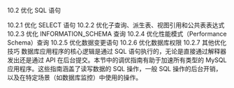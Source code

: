 10.2 优化 SQL 语句

10.2.1 优化 SELECT 语句
10.2.2 优化子查询、派生表、视图引用和公共表表达式
10.2.3 优化 INFORMATION_SCHEMA 查询
10.2.4 优化性能模式（Performance Schema）查询
10.2.5 优化数据变更语句
10.2.6 优化数据库权限
10.2.7 其他优化技巧
数据库应用程序的核心逻辑是通过 SQL 语句执行的，无论是直接通过解释器发出还是通过 API 在后台提交。本节中的调优指南有助于加速所有类型的 MySQL 应用程序。这些指南涵盖了读写数据的 SQL 操作，一般 SQL 操作的后台开销，以及在特定场景（如数据库监控）中使用的操作。